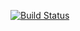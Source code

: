 [![Build Status](https://travis-ci.org/emirhanaydin/android-web-service.svg?branch=master)](https://travis-ci.org/emirhanaydin/android-web-service)
